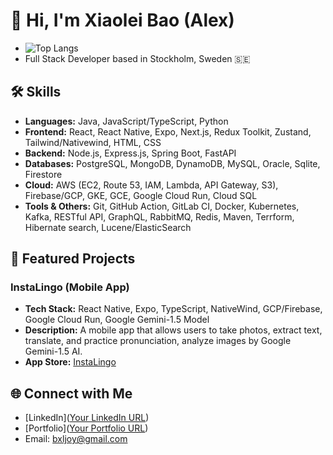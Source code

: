 # 👋 Hi, I'm Xiaolei Bao (Alex)
- ![Top Langs](https://github-readme-stats.vercel.app/api/top-langs/?username=bxljoy&layout=compact)
- Full Stack Developer based in Stockholm, Sweden 🇸🇪  
## 🛠 Skills

- **Languages:** Java, JavaScript/TypeScript, Python
- **Frontend:** React, React Native, Expo, Next.js, Redux Toolkit, Zustand, Tailwind/Nativewind, HTML, CSS
- **Backend:** Node.js, Express.js, Spring Boot, FastAPI
- **Databases:** PostgreSQL, MongoDB, DynamoDB, MySQL, Oracle, Sqlite, Firestore
- **Cloud:** AWS (EC2, Route 53, IAM, Lambda, API Gateway, S3), Firebase/GCP, GKE, GCE, Google Cloud Run, Cloud SQL
- **Tools & Others:** Git, GitHub Action, GitLab CI, Docker, Kubernetes, Kafka, RESTful API, GraphQL, RabbitMQ, Redis, Maven, Terrform, Hibernate search, Lucene/ElasticSearch

## 🌟 Featured Projects

### InstaLingo (Mobile App)
- **Tech Stack:** React Native, Expo, TypeScript, NativeWind, GCP/Firebase, Google Cloud Run, Google Gemini-1.5 Model
- **Description:** A mobile app that allows users to take photos, extract text, translate, and practice pronunciation, analyze images by Google Gemini-1.5 AI.
- **App Store:** [InstaLingo](https://apps.apple.com/th/app/instalingo/id6680142408)

## 🌐 Connect with Me

- [LinkedIn]([Your LinkedIn URL](https://www.linkedin.com/in/xiaolei-bao-aa4b7b257))
- [Portfolio]([Your Portfolio URL](https://portfilio-alex.vercel.app/))
- Email: bxljoy@gmail.com
